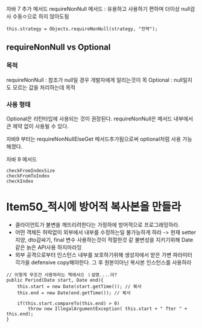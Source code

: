 
자바 7 추가 메서드
requireNonNull 메서드 : 유용하고 사용하기 편하며 더이상 null검사 수동ㅇ으로 하지 않아도됨
```
this.strategy = Objects.requireNonNull(strategy, "전략");
```

## requireNonNull vs Optional

### 목적 
requireNonNull : 참조가 null일 경우 개발자에게 알리는것이 목
Optional : null일지도 모르는 값을 처리하는데 목적

### 사용 형태
Optional은 리턴타입에 사용되는 것이 권장된다.
requireNonNull은 메서드 내부에서 큰 제약 없이 사용될 수 있다.

자바9 부터는 requireNonNullElseGet 메서드추가됨으로써 optional처럼 사용 가능해졌다.

자바 9 메서드 
```
checkFromIndexSize
checkFromToIndex
checkIndex
```

# Item50_적시에 방어적 복사본을 만들라
- 클라이언트가 불변을 깨뜨리려한다는 가정하에 방어적으로 프로그래밍하라.
- 어떤 객체든 허락없이 외부에서 내부를 수정하는일 불가능하게 하라 -> 현재 setter 지양, dto감싸기, final 변수 사용하는것이 적절한것 같
불변성을 지키기위해 Date같은 늙은 API사용 하지마라잉
- 외부 공격으로부터 인스턴스 내부를 보호하기위해 생성자에서 받은 가변 파라미터 각가을 defensive copy해야한다. 그 후 원본이아닌 복사본 인스턴스를 사용하라
```
// 이렇게 무조건 사용하라는 책에서으 ㅣ설명....아?
public Period(Date start, Date end){
    this.start = new Date(start.getTime()); // 복사
    this.end = new Date(end.getTime()); // 복사

    if(this.start.compareTo(this.end) > 0)
        throw new IllegalArgumentException( this.start + " fter " + this.end);
}
```





